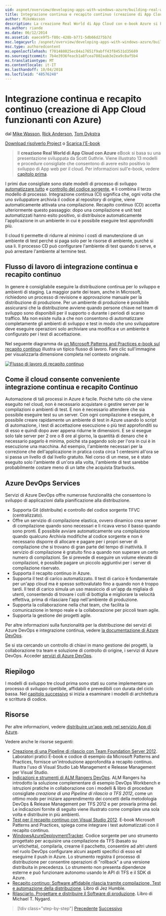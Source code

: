 ```yaml
---
uid: aspnet/overview/developing-apps-with-windows-azure/building-real-world-cloud-apps-with-windows-azure/continuous-integration-and-continuous-delivery
title: Integrazione continua e recapito continuo (creazione di App Cloud funzionanti con Azure) | Microsoft Docs
author: MikeWasson
description: La creazione Real World di App Cloud con e-book Azure si basa su una presentazione sviluppata da Scott Guthrie. Viene spiegato 13 modelli e procedure consigliate che egli può...
ms.author: riande
ms.date: 06/12/2014
ms.assetid: eaece9f5-f80c-428b-b771-5db66d275b7d
msc.legacyurl: /aspnet/overview/developing-apps-with-windows-azure/building-real-world-cloud-apps-with-windows-azure/continuous-integration-and-continuous-delivery
msc.type: authoredcontent
ms.openlocfilehash: f701488025ec84a17651f9abff43f84531d35689
ms.sourcegitcommit: 7b4e3936feacb1a8fcea7802aab3e2ea9c8af5b4
ms.translationtype: MT
ms.contentlocale: it-IT
ms.lasthandoff: 10/04/2018
ms.locfileid: "48576248"
---
```

<a name="continuous-integration-and-continuous-delivery-building-real-world-cloud-apps-with-azure"></a>Integrazione continua e recapito continuo (creazione di App Cloud funzionanti con Azure)
====================
dal [Mike Wasson](https://github.com/MikeWasson), [Rick Anderson]((https://twitter.com/RickAndMSFT)), [Tom Dykstra](https://github.com/tdykstra)

[Download risolverlo Project](http://code.msdn.microsoft.com/Fix-It-app-for-Building-cdd80df4) o [Scarica l'E-book](http://blogs.msdn.com/b/microsoft_press/archive/2014/07/23/free-ebook-building-cloud-apps-with-microsoft-azure.aspx)

> Il **creazione Real World di App Cloud con Azure** eBook si basa su una presentazione sviluppata da Scott Guthrie. Viene illustrato 13 modelli e procedure consigliate che consentono di avere esito positivo lo sviluppo di App web per il cloud. Per informazioni sull'e-book, vedere [capitolo prima](introduction.md).


I primi due consigliate sono state modelli di processo di sviluppo [automatizzare tutto](automate-everything.md) e [controllo del codice sorgente](source-control.md), e li combina il terzo modello di processo. Integrazione continua (CI) significa che, ogni volta che uno sviluppatore archivia il codice al repository di origine, viene automaticamente attivata una compilazione. Recapito continuo (CD) accetta ulteriormente questo passaggio: dopo una compilazione e unit test automatizzati hanno esito positivo, si distribuisce automaticamente l'applicazione in un ambiente in cui è possibile eseguire test approfonditi più.

Il cloud ti permette di ridurre al minimo i costi di manutenzione di un ambiente di test perché si paga solo per le risorse di ambiente, purché si usa li. Il processo CD può configurare l'ambiente di test quando ti serve, e può arrestare l'ambiente al termine test.

## <a name="continuous-integration-and-continuous-delivery-workflow"></a>Flusso di lavoro di integrazione continua e recapito continuo

In genere è consigliabile eseguire la distribuzione continua per lo sviluppo e ambienti di staging. La maggior parte dei team, anche in Microsoft, richiedono un processo di revisione e approvazione manuale per la distribuzione di produzione. Per un ambiente di produzione è possibile assicurarsi che la distribuzione avviene quando persone chiave nel team di sviluppo sono disponibili per il supporto o durante i periodi di scarso traffico. Ma non esiste nulla a che non consentono di automatizzare completamente gli ambienti di sviluppo e test in modo che uno sviluppatore deve eseguire operazioni solo archiviare una modifica e un ambiente è configurato per i test di accettazione.

Nel seguente diagramma da [un Microsoft Patterns and Practices e-book sul recapito continuo](http://aka.ms/ReleasePipeline) illustra un tipico flusso di lavoro. Fare clic sull'immagine per visualizzarla dimensione completa nel contesto originale.

[![Flusso di lavoro di recapito continuo](continuous-integration-and-continuous-delivery/_static/image1.png)](https://msdn.microsoft.com/library/dn449955.aspx)

## <a name="how-the-cloud-enables-cost-effective-ci-and-cd"></a>Come il cloud consente conveniente integrazione continua e recapito Continuo

Automazione di tali processi in Azure è facile. Poiché tutto ciò che viene eseguito nel cloud, non è necessario acquistare o gestire server per le compilazioni o ambienti di test. E non è necessario attendere che sia possibile eseguire test su un server. Con ogni compilazione è eseguire, è possibile creare rapidamente un ambiente di test in Azure usando lo script di automazione, i test di accettazione esecuzione o più test approfonditi su di esso e quindi dopo aver appena ridurne le dimensioni. E se si esegue solo tale server per 2 ore o 8 ore al giorno, la quantità di denaro che è necessario pagarlo è minima, poiché sta pagando solo per l'ora in cui è in esecuzione una macchina. Ad esempio, l'ambiente necessari per la correzione che dell'applicazione in pratica costa circa 1 centesimi all'ora se si passa un livello di dal livello gratuito. Nel corso di un mese, se è stato eseguito solo l'ambiente di un'ora alla volta, l'ambiente di test sarebbe probabilmente costare meno di un latte che acquista Starbucks.

## <a name="azure-devops-services"></a>Azure DevOps Services 

Servizi di Azure DevOps offre numerose funzionalità che consentono lo sviluppo di applicazioni dalla pianificazione alla distribuzione.

- Supporta Git (distribuite) e controllo del codice sorgente TFVC (centralizzato).
- Offre un servizio di compilazione elastica, ovvero dinamico crea server di compilazione quando sono necessari e li ricava verso il basso quando sono pronti. È possibile avviare automaticamente una compilazione quando qualcuno Archivia modifiche al codice sorgente e non è necessario disporre di allocare e pagare per i propri server di compilazione che si trovano di gran parte del tempo di inattività. Il servizio di compilazione è gratuito fino a quando non superare un certo numero di compilazioni. Se si prevede di eseguire un volume elevato di compilazioni, è possibile pagare un piccolo aggiuntivi per i server di compilazione riservato.
- Supporta il recapito continuo in Azure.
- Supporta il test di carico automatizzato. Il test di carico è fondamentale per un'app cloud ma è spesso sottovalutato fino a quando non è troppo tardi. Il test di carico simula un uso massiccio di un'app da migliaia di utenti, consentendo di trovare i colli di bottiglia e migliorare la velocità effettiva, prima di rilasciare l'app nell'ambiente di produzione.
- Supporta la collaborazione nella chat team, che facilita la comunicazione in tempo reale e la collaborazione per piccoli team agile.
- Supporta la gestione dei progetti agile.


Per altre informazioni sulla funzionalità per la distribuzione dei servizi di Azure DevOps e integrazione continua, vedere [la documentazione di Azure DevOps](/azure/devops/index).

Se si sta cercando un controllo di chiavi in mano gestione dei progetti, la collaborazione tra team e soluzione di controllo di origine, i servizi di Azure DevOps. Acceder [servizi di Azure DevOps](https://dev.azure.com/).

## <a name="summary"></a>Riepilogo

I modelli di sviluppo tre cloud prima sono stati su come implementare un processo di sviluppo ripetibile, affidabili e prevedibili con durata del ciclo bassa. Nel [capitolo successivo](web-development-best-practices.md) si inizia a esaminare i modelli di architettura e scrittura di codice.

## <a name="resources"></a>Risorse

Per altre informazioni, vedere [distribuire un'app web nel servizio App di Azure](https://azure.microsoft.com/documentation/articles/web-sites-deploy/).

Vedere anche le risorse seguenti:

- [Creazione di una Pipeline di rilascio con Team Foundation Server 2012](http://aka.ms/ReleasePipeline). Laboratori pratici E-book e codice di esempio da Microsoft Patterns and Practices, fornisce un'introduzione approfondita a recapito continuo. Illustra l'uso di Visual Studio Lab Management e Release Management per Visual Studio.
- [Indicazioni e strumenti di ALM Rangers DevOps](https://aka.ms/vsarsolutions/). ALM Rangers ha introdotto la soluzione complementare di esempio DevOps Workbench e istruzioni pratiche in collaborazione con i modelli &amp; libro di procedure consigliate *creazione di una Pipeline di rilascio a TFS 2012*, come un ottimo modo per iniziare apprendimento dei concetti della metodologia DevOps &amp; Release Management per TFS 2012 e per provarla prima del. Le indicazioni fornite di seguito viene illustrato come compilare una sola volta e distribuire in più ambienti.
- [Test per il recapito continuo con Visual Studio 2012](https://msdn.microsoft.com/library/jj159345.aspx). E-book Microsoft Patterns and Practices, spiega come integrare i test automatizzati con il recapito continuo.
- [WindowsAzureDeploymentTracker](https://github.com/RyanTBerry/WindowsAzureDeploymentTracker). Codice sorgente per uno strumento progettato per acquisire una compilazione da TFS (basato su un'etichetta), compilarla, crearne il pacchetto, consentire ad altri utenti nel ruolo DevOps configurare alcuni aspetti specifici di esso ed eseguirne il push in Azure. Lo strumento registra il processo di distribuzione per consentire operazioni di "rollback" a una versione distribuita in precedenza. Lo strumento non presenta dipendenze esterne e può funzionare autonomo usando le API di TFS e il SDK di Azure.
- [Recapito continuo: Software affidabile rilascia tramite compilazione, Test e automazione della distribuzione](https://www.amazon.com/Continuous-Delivery-Deployment-Automation-Addison-Wesley/dp/0321601912/ref=sr_1_1?s=books&amp;ie=UTF8&amp;qid=1377126361). Libro di Jez Humble.
- [Rilasciarlo. Progettare e distribuire il Software di produzione](https://www.amazon.com/Release-It-Production-Ready-Pragmatic-Programmers/dp/0978739213). Libro di Michael T. Nygard.

> [!div class="step-by-step"]
> [Precedente](source-control.md)
> [Successivo](web-development-best-practices.md)
